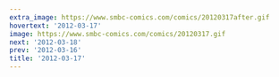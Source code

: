 ```yaml
---
extra_image: https://www.smbc-comics.com/comics/20120317after.gif
hovertext: '2012-03-17'
image: https://www.smbc-comics.com/comics/20120317.gif
next: '2012-03-18'
prev: '2012-03-16'
title: '2012-03-17'
---
```

